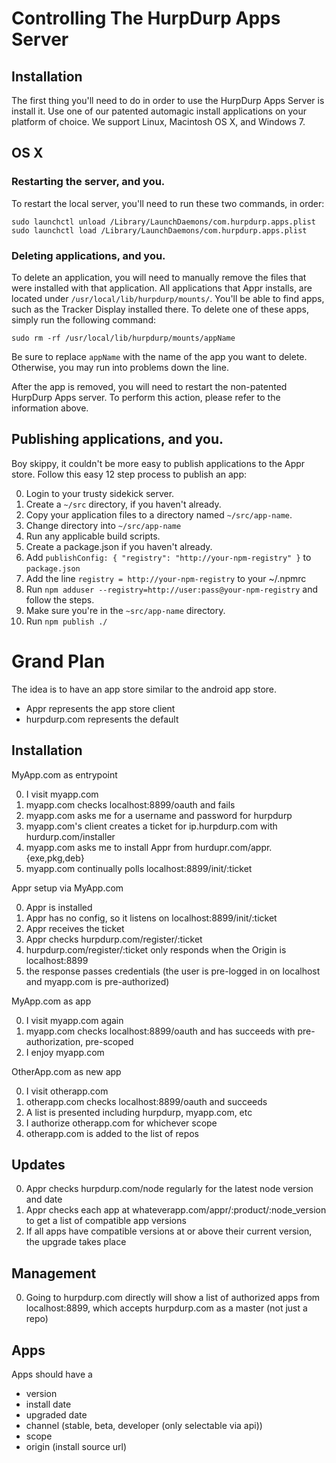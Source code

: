 Controlling The HurpDurp Apps Server
===

Installation
---

The first thing you'll need to do in order to use the HurpDurp Apps Server is install it. 
Use one of our patented automagic install applications on your platform of choice. We
support Linux, Macintosh OS X, and Windows 7.

OS X
---

### Restarting the server, and you.
To restart the local server, you'll need to run these two commands, in order:

    sudo launchctl unload /Library/LaunchDaemons/com.hurpdurp.apps.plist
    sudo launchctl load /Library/LaunchDaemons/com.hurpdurp.apps.plist

### Deleting applications, and you.
To delete an application, you will need to manually remove the files that were
installed with that application. All applications that Appr installs, are
located under `/usr/local/lib/hurpdurp/mounts/`. You'll be able to find apps,
such as the Tracker Display installed there. To delete one of these apps,
simply run the following command:

    sudo rm -rf /usr/local/lib/hurpdurp/mounts/appName

Be sure to replace `appName` with the name of the app you want to delete.
Otherwise, you may run into problems down the line.

After the app is removed, you will need to restart the non-patented HurpDurp
Apps server. To perform this action, please refer to the information above.

Publishing applications, and you.
---

Boy skippy, it couldn't be more easy to publish applications to the Appr
store. Follow this easy 12 step
process to publish an app:

0. Login to your trusty sidekick server.
0. Create a `~/src` directory, if you haven't already.
0. Copy your application files to a directory named `~/src/app-name`.
0. Change directory into `~/src/app-name`
0. Run any applicable build scripts.
0. Create a package.json if you haven't already.
0. Add `publishConfig: { "registry": "http://your-npm-registry" }` to `package.json`
0. Add the line `registry = http://your-npm-registry` to your ~/.npmrc
0. Run `npm adduser --registry=http://user:pass@your-npm-registry` and follow the steps.
0. Make sure you're in the `~src/app-name` directory.
0. Run `npm publish ./`

Grand Plan
===

The idea is to have an app store similar to the android app store.

* Appr represents the app store client
* hurpdurp.com represents the default

Installation
---

MyApp.com as entrypoint

0. I visit myapp.com
1. myapp.com checks localhost:8899/oauth and fails
2. myapp.com asks me for a username and password for hurpdurp
2. myapp.com's client creates a ticket for ip.hurpdurp.com with hurdurp.com/installer
3. myapp.com asks me to install Appr from hurdupr.com/appr.{exe,pkg,deb}
4. myapp.com continually polls localhost:8899/init/:ticket

Appr setup via MyApp.com

0. Appr is installed
1. Appr has no config, so it listens on localhost:8899/init/:ticket
2. Appr receives the ticket
2. Appr checks hurpdurp.com/register/:ticket
3. hurpdurp.com/register/:ticket only responds when the Origin is localhost:8899
2. the response passes credentials (the user is pre-logged in on localhost and myapp.com is pre-authorized)

MyApp.com as app

0. I visit myapp.com again
1. myapp.com checks localhost:8899/oauth and has succeeds with pre-authorization, pre-scoped
2. I enjoy myapp.com

OtherApp.com as new app

0. I visit otherapp.com
1. otherapp.com checks localhost:8899/oauth and succeeds
2. A list is presented including hurpdurp, myapp.com, etc
2. I authorize otherapp.com for whichever scope
3. otherapp.com is added to the list of repos

Updates
---

0. Appr checks hurpdurp.com/node regularly for the latest node version and date
1. Appr checks each app at whateverapp.com/appr/:product/:node_version to get a list of compatible app versions
2. If all apps have compatible versions at or above their current version, the upgrade takes place

Management
---

0. Going to hurpdurp.com directly will show a list of authorized apps from localhost:8899, which accepts hurpdurp.com as a master (not just a repo)

Apps
---

Apps should have a 

  * version
  * install date
  * upgraded date
  * channel (stable, beta, developer (only selectable via api))
  * scope
  * origin (install source url)
